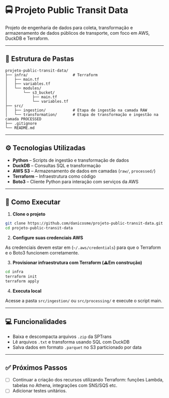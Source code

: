 # 🚍 Projeto Public Transit Data

Projeto de engenharia de dados para coleta, transformação e armazenamento de dados públicos de transporte, com foco em AWS, DuckDB e Terraform.

---

## 📁 Estrutura de Pastas

```
projeto-public-transit-data/
├── infra/                    # Terraform
│   ├── main.tf
│   ├── variables.tf
│   └── modules/
│       └── s3_bucket/
│           ├── main.tf
│           └── variables.tf
├── src/                      
│   ├── ingestion/            # Etapa de ingestão na camada RAW
│   └── transformation/       # Etapa de transformação e ingestão na camada PROCESSED
├── .gitignore
└── README.md
```

---

## ⚙️ Tecnologias Utilizadas

- **Python** – Scripts de ingestão e transformação de dados
- **DuckDB** – Consultas SQL e transformação
- **AWS S3** – Armazenamento de dados em camadas (`raw/`, `processed/`)
- **Terraform** – Infraestrutura como código
- **Boto3** – Cliente Python para interação com serviços da AWS

---

## 🔧 Como Executar

1. **Clone o projeto**

```bash
git clone https://github.com/danicosme/projeto-public-transit-data.git
cd projeto-public-transit-data
```

2. **Configure suas credenciais AWS**

As credenciais devem estar em (`~/.aws/credentials`) para que o Terraform e o Boto3 funcionem corretamente.

3. **Provisionar infraestrutura com Terraform (⚠️Em construção)**

```bash
cd infra
terraform init
terraform apply
```

4. **Executa local**

Acesse a pasta `src/ingestion/` ou `src/processing/` e execute o script main.

---

## 💻 Funcionalidades

- Baixa e descompacta arquivos `.zip` da SPTrans
- Lê arquivos `.txt` e transforma usando SQL com DuckDB
- Salva dados em formato `.parquet` no S3 particionado por data

---

## ✅ Próximos Passos

- [ ] Continuar a criação dos recursos utilizando Terraform: funções Lambda, tabelas no Athena, integrações com SNS/SQS etc.
- [ ] Adicionar testes unitários.